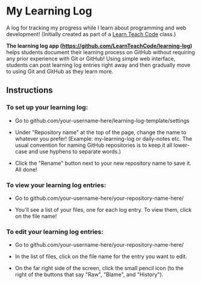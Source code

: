 # My Learning Log

A log for tracking my progress while I learn about programming and web development! (Initially created as part of a [Learn Teach Code](https://github.com/LearnTeachCode) class.)

**The learning log app (https://github.com/LearnTeachCode/learning-log)** helps students document their learning process on GitHub without requiring any prior experience with Git or GitHub! Using simple web interface, students can post learning log entries right away and then gradually move to using Git and GitHub as they learn more.

## Instructions

### To set up your learning log:

  - Go to github.com/your-username-here/learning-log-template/settings

  - Under "Repository name" at the top of the page, change the name to whatever you prefer! (Example: my-learning-log or daily-notes etc. The usual convention for naming GitHub repositories is to keep it all lower-case and use hyphens to separate words.)

  - Click the "Rename" button next to your new repository name to save it. All done!

### To view your learning log entries:

  - Go to github.com/your-username-here/your-repository-name-here/

  - You'll see a list of your files, one for each log entry. To view them, click on the file name!

### To edit your learning log entries:

  - Go to github.com/your-username-here/your-repository-name-here/

  - In the list of files, click on the file name for the entry you want to edit.

  - On the far right side of the screen, click the small pencil icon (to the right of the buttons that say "Raw", "Blame", and "History").

